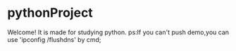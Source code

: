# pythonProject
Welcome!
It is made for studying python.
ps:If you can't push demo,you can use 'ipconfig /flushdns' by cmd;
